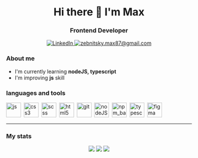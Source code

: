 <!-- ### Hi there 👋 -->

<div id='header' align='center'>
    <h1>Hi there 👋 I'm Max </h1>
    <h3>Frontend Developer</h3>
</div>
<div id = 'socials' align = 'center'>
<a href = 'https://www.linkedin.com/in/maksim-zebnitsky-902b7810a?utm_source=share&utm_campaign=share_via&utm_content=profile&utm_medium=android_app'>
    <img src = 'https://img.shields.io/badge/LinkedIn-darkblue
    ?style=for-the-badge&logo=linkedin&logoColor=white' alt = 'LinkedIn'>
</a>
<a href = mailto:'zebnitsky.max87@gmail.com'>
    <img src = 'https://img.shields.io/badge/gamil-darkblue
    ?style=for-the-badge&logo=gmail&logoColor=white' alt = 'zebnitsky.max87@gmail.com'>
</a>
</div>

### About me
- I'm currently learning **nodeJS, typescript**
- I'm improving **js** skill

### languages and tools
<img src="https://cdn.jsdelivr.net/gh/devicons/devicon@latest/icons/javascript/javascript-plain.svg" title = 'js' width = '40' height = '40'/>&nbsp;
<img src="https://cdn.jsdelivr.net/gh/devicons/devicon@latest/icons/css3/css3-original.svg" title = 'css3' width = '40' height = '40'/>&nbsp;
<img src="https://cdn.jsdelivr.net/gh/devicons/devicon@latest/icons/sass/sass-original.svg" title = 'scss' width = '40' height = '40'/>&nbsp;
<img src="https://cdn.jsdelivr.net/gh/devicons/devicon@latest/icons/html5/html5-original.svg" title = 'html5' width = '40' height = '40'/>&nbsp;
<img src="https://cdn.jsdelivr.net/gh/devicons/devicon@latest/icons/git/git-plain-wordmark.svg" title = 'git' width = '40' height = '40'/>&nbsp;
<img src="https://cdn.jsdelivr.net/gh/devicons/devicon@latest/icons/nodejs/nodejs-plain-wordmark.svg" title = 'nodeJS_basic' width = '40' height = '40'/>&nbsp;
<img src="https://cdn.jsdelivr.net/gh/devicons/devicon@latest/icons/npm/npm-original-wordmark.svg" title = 'npm_basic' width = '40' height = '40'/>&nbsp;
<img src="https://cdn.jsdelivr.net/gh/devicons/devicon@latest/icons/typescript/typescript-original.svg" title = 'typescript_basic' width = '40' height = '40'/>&nbsp;
<img src="https://cdn.jsdelivr.net/gh/devicons/devicon@latest/icons/figma/figma-original.svg" title = 'figma' width = '40' height = '40'/>&nbsp;

<hr>

### My stats
<div id = 'stats' align = 'center'>   
<img src="https://github-profile-summary-cards.vercel.app/api/cards/stats?username=zebnitskyMax&theme=nord_dark"/>  
<img src="https://github-profile-summary-cards.vercel.app/api/cards/repos-per-language?username=zebnitskyMax&theme=nord_dark"/>
<img src="https://github-profile-summary-cards.vercel.app/api/cards/profile-details?username=zebnitskyMax&theme=nord_dark"/>
</div>  



<!--
**zebnitskyMax/zebnitskyMax** is a ✨ _special_ ✨ repository because its `README.md` (this file) appears on your GitHub profile.

Here are some ideas to get you started:

- 🔭 I’m currently working on ...
- 🌱 I’m currently learning ...
- 👯 I’m looking to collaborate on ...
- 🤔 I’m looking for help with ...
- 💬 Ask me about ...
- 📫 How to reach me: ...
- 😄 Pronouns: ...
- ⚡ Fun fact: ...
-->

